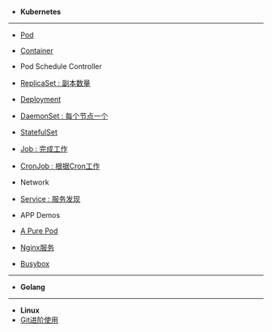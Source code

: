<!-- docs/_sidebar.md -->

* **Kubernetes**
---
* [Pod](./notes/k8s/1BasicK8sObject/1Pod_V.md)
* [Container](./notes/k8s/1BasicK8sObject/2Container_V.md)
* Pod Schedule Controller
* [ReplicaSet : 副本数量](./notes/k8s/2Controllers/1ReplicaSet_V.md)
* [Deployment]()
* [DaemonSet : 每个节点一个](./notes/k8s/2Controllers/3DaemonSet_V.md)
* [StatefulSet]()
* [Job : 完成工作](./notes/k8s/2Controllers/5Job_V.md)
* [CronJob : 根据Cron工作](./notes/k8s/2Controllers/6CronJob_V.md)
* Network
* [Service : 服务发现](./notes/k8s/3Network/Service_V.md)

* APP Demos
* [A Pure Pod](./notes/k8s/9Apps/podDemo.md)
* [Nginx服务](./notes/k8s/9Apps/nginx_V.md)
* [Busybox](./notes/k8s/9Apps/busybox.md)

---
* **Golang**
---
* **Linux**
* [Git进阶使用](./notes/linux/GitNotes_V.md)
